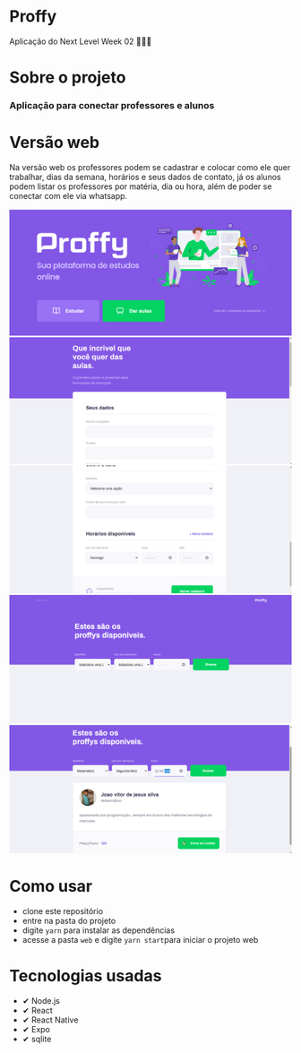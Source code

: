 # Proffy
Aplicação do Next Level Week 02 🚀🚀🚀

# Sobre o projeto
### Aplicação para conectar professores e alunos

# Versão web
Na versão web os professores podem se cadastrar e colocar como ele quer trabalhar, dias da semana, horários e seus dados de contato, já os alunos podem listar os professores por matéria, dia ou hora, além de poder se conectar com ele via whatsapp.

![Versão web](https://github.com/jvjs3g/Next-Level-Week-02-web/blob/master/Captura%20de%20Tela%20(69).png)
![Versão web](https://github.com/jvjs3g/Next-Level-Week-02-web/blob/master/Captura%20de%20Tela%20(70).png)
![Versão web](https://github.com/jvjs3g/Next-Level-Week-02-web/blob/master/Captura%20de%20Tela%20(71).png)
![Versão web](https://github.com/jvjs3g/Next-Level-Week-02-web/blob/master/Captura%20de%20Tela%20(72).png)
![Versão web](https://github.com/jvjs3g/Next-Level-Week-02-web/blob/master/Captura%20de%20Tela%20(73).png)


# Como usar

* clone este repositório
* entre na pasta do projeto
* digite ```yarn``` para instalar as dependências
* acesse a pasta ```web``` e digite ```yarn start```para iniciar o projeto web


# Tecnologias usadas
* ✔ Node.js
* ✔ React
* ✔ React Native
* ✔ Expo
* ✔ sqlite

